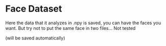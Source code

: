 # Face Dataset

Here the data that it analyzes in .npy is saved, you can have the faces you want. But try not to put the same face in two files... Not tested

(will be saved automatically)
